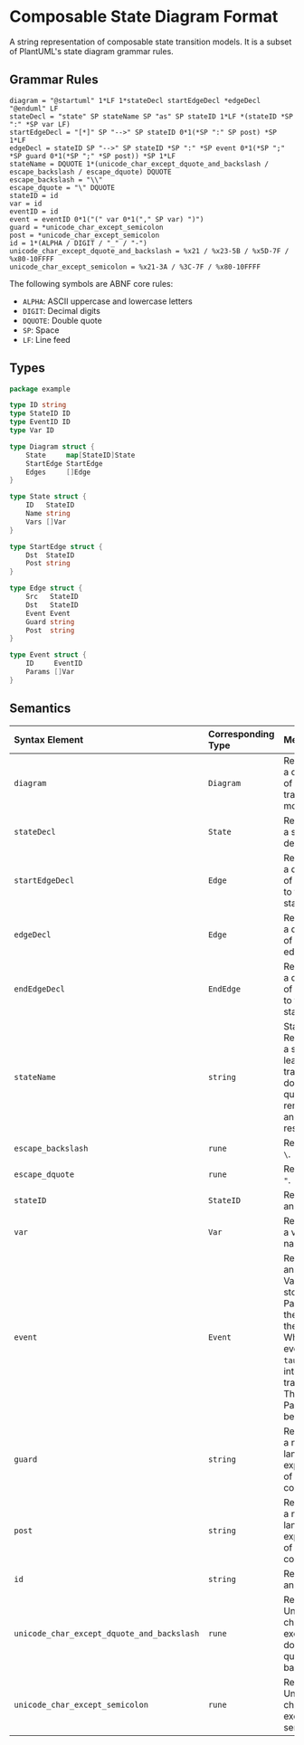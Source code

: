 Composable State Diagram Format
===============================
A string representation of composable state transition models. It is a subset of PlantUML's state diagram grammar rules.


Grammar Rules
-------------
```abnf
diagram = "@startuml" 1*LF 1*stateDecl startEdgeDecl *edgeDecl "@enduml" LF
stateDecl = "state" SP stateName SP "as" SP stateID 1*LF *(stateID *SP ":" *SP var LF)
startEdgeDecl = "[*]" SP "-->" SP stateID 0*1(*SP ":" SP post) *SP 1*LF
edgeDecl = stateID SP "-->" SP stateID *SP ":" *SP event 0*1(*SP ";" *SP guard 0*1(*SP ";" *SP post)) *SP 1*LF
stateName = DQUOTE 1*(unicode_char_except_dquote_and_backslash / escape_backslash / escape_dquote) DQUOTE
escape_backslash = "\\"
escape_dquote = "\" DQUOTE
stateID = id
var = id
eventID = id
event = eventID 0*1("(" var 0*1("," SP var) ")")
guard = *unicode_char_except_semicolon
post = *unicode_char_except_semicolon
id = 1*(ALPHA / DIGIT / "_" / "-")
unicode_char_except_dquote_and_backslash = %x21 / %x23-5B / %x5D-7F / %x80-10FFFF
unicode_char_except_semicolon = %x21-3A / %3C-7F / %x80-10FFFF
```

The following symbols are ABNF core rules:

* `ALPHA`: ASCII uppercase and lowercase letters
* `DIGIT`: Decimal digits
* `DQUOTE`: Double quote
* `SP`: Space
* `LF`: Line feed


Types
-----

```go
package example

type ID string
type StateID ID
type EventID ID
type Var ID

type Diagram struct {
	State     map[StateID]State
	StartEdge StartEdge
	Edges     []Edge
}

type State struct {
	ID   StateID
	Name string
	Vars []Var
}

type StartEdge struct {
	Dst  StateID
	Post string
}

type Edge struct {
	Src   StateID
	Dst   StateID
	Event Event
	Guard string
	Post  string
}

type Event struct {
	ID     EventID
	Params []Var
}
```


Semantics
---------
| Syntax Element                             | Corresponding Type | Meaning                                                                                                                                                                  |
|:-------------------------------------------|:-------------------|:-------------------------------------------------------------------------------------------------------------------------------------------------------------------------|
| `diagram`                                  | `Diagram`          | Represents a declaration of a state transition model.                                                                                                                    |
| `stateDecl`                                | `State`            | Represents a state declaration.                                                                                                                                          |
| `startEdgeDecl`                            | `Edge`             | Represents a declaration of transition to the initial state.                                                                                                             |
| `edgeDecl`                                 | `Edge`             | Represents a declaration of a directed edge.                                                                                                                             |
| `endEdgeDecl`                              | `EndEdge`          | Represents a declaration of transition to the end state.                                                                                                                 |
| `stateName`                                | `string`           | State name. Represents a string with leading and trailing double quotes removed and escapes resolved.                                                                    |
| `escape_backslash`                         | `rune`             | Represents `\`.                                                                                                                                                          |
| `escape_dquote`                            | `rune`             | Represents `"`.                                                                                                                                                          |
| `stateID`                                  | `StateID`          | Represents an ID string.                                                                                                                                                 |
| `var`                                      | `Var`              | Represents a variable name.                                                                                                                                              |
| `event`                                    | `Event`            | Represents an event. Variables are stored in Params in the order they appear. When the event ID is `tau`, it is an internal transition. Therefore, Params must be empty. |
| `guard`                                    | `string`           | Represents a natural language expression of guard conditions.                                                                                                            |
| `post`                                     | `string`           | Represents a natural language expression of post-conditions.                                                                                                             |
| `id`                                       | `string`           | Represents an ID string.                                                                                                                                                 |
| `unicode_char_except_dquote_and_backslash` | `rune`             | Represents Unicode characters except double quotes and backslashes.                                                                                                      |
| `unicode_char_except_semicolon`            | `rune`             | Represents Unicode characters except semicolons.                                                                                                                         |
